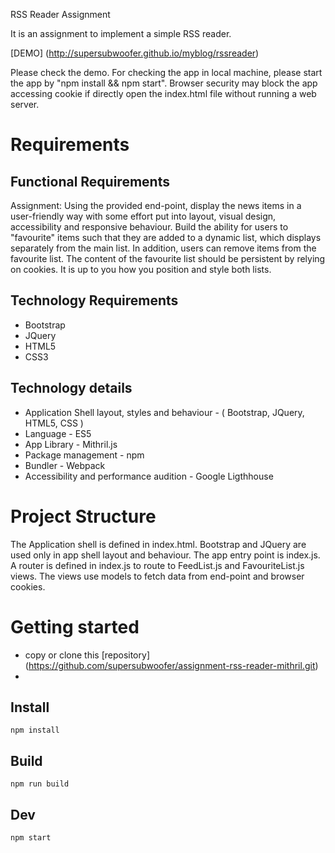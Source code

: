 RSS Reader Assignment

It is an assignment to implement a simple RSS reader.

[DEMO] (http://supersubwoofer.github.io/myblog/rssreader)

Please check the demo. For checking the app in local machine, please start the app by "npm install && npm start".
Browser security may block the app accessing cookie if directly open the index.html file without running a web server.


# Requirements

## Functional Requirements
Assignment:
Using the provided end-point, display the news items in a user-friendly way with some effort put into layout, visual design, accessibility and responsive behaviour. Build the ability for users to "favourite" items such that they are added to a dynamic list, which displays separately from the main list. In addition, users can remove items from the favourite list. The content of the favourite list should be persistent by relying on cookies. It is up to you how you position and style both lists.

## Technology Requirements
  * Bootstrap
  * JQuery
  * HTML5
  * CSS3

## Technology details
  * Application Shell layout, styles and behaviour - ( Bootstrap, JQuery, HTML5, CSS )
  * Language - ES5
  * App Library - Mithril.js
  * Package management - npm
  * Bundler - Webpack
  * Accessibility and performance audition - Google Ligthhouse
	

# Project Structure
The Application shell is defined in index.html. Bootstrap and JQuery are used only in app shell layout and behaviour. The app entry point is index.js. A router is defined in index.js to route to FeedList.js and FavouriteList.js views. The views use models to fetch data from end-point and browser cookies.

# Getting started

* copy or clone this [repository] (https://github.com/supersubwoofer/assignment-rss-reader-mithril.git)
* 

## Install

```
npm install
```

## Build

```
npm run build
```

## Dev

```
npm start
```
